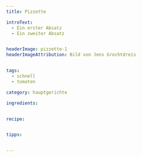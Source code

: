 ```yaml
---
title: Pizzette

introText:
  - Ein erster Absatz
  - Ein zweiter Absatz


headerImage: pizzette-1
headerImageAttribution: Bild von Jens Grochtdreis


tags:
  - schnell
  - tomaten

category: hauptgerichte

ingredients:


recipe:


tipps:


---
```

